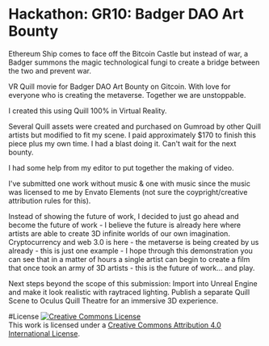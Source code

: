 # Hackathon: GR10: Badger DAO Art Bounty
Ethereum Ship comes to face off the Bitcoin Castle but instead of war, a Badger summons the magic technological fungi to create a bridge between the two and prevent war. 

VR Quill movie for Badger DAO Art Bounty on Gitcoin. With love for everyone who is creating the metaverse. Together we are unstoppable.

I created this using Quill 100% in Virtual Reality. 

Several Quill assets were created and purchased on Gumroad by other Quill artists but modified to fit my scene. I paid approximately $170 to finish this piece plus my own time. I had a blast doing it. Can't wait for the next bounty.

I had some help from my editor to put together the making of video. 

I've submitted one work without music & one with music since the music was licensed to me by Envato Elements (not sure the coypright/creative attribution rules for this). 

Instead of showing the future of work, I decided to just go ahead and become the future of work - I believe the future is already here where artists are able to create 3D infinite worlds of our own imagination. Cryptocurrency and web 3.0 is here - the metaverse is being created by us already - this is just one example - I hope through this demonstration you can see that in a matter of hours a single artist can begin to create a film that once took an army of 3D artists - this is the future of work... and play.

Next steps beyond the scope of this submission: Import into Unreal Engine and make it look realistic with raytraced lighting. 
Publish a separate Quill Scene to Oculus Quill Theatre for an immersive 3D experience. 

#License
<a rel="license" href="http://creativecommons.org/licenses/by/4.0/"><img alt="Creative Commons License" style="border-width:0" src="https://i.creativecommons.org/l/by/4.0/88x31.png" /></a><br />This work is licensed under a <a rel="license" href="http://creativecommons.org/licenses/by/4.0/">Creative Commons Attribution 4.0 International License</a>.
